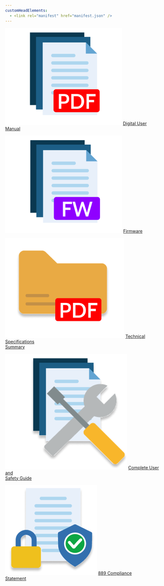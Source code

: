 ```yaml
---
customHeadElements:
  - <link rel="manifest" href="manifest.json" />
---
```



<div className='level_image_column'>

  [![Digital User Manual](/img/CDE/pdf-doc-icon.png)](/docs/CoDroneEDU/Documents/page1/)
  [Digital User Manual](/docs/CoDroneEDU/Documents/page1/)

  [![Firmware](/img/CDE/firmware-icon.png)](/docs/CoDroneEDU/Documents/page2/)
  [Firmware](/docs/CoDroneEDU/Documents/page2/)

  [![Technical Specifications<br />Summary](/img/CDE/pdf-folder-icon.png)](/docs/CoDroneEDU/Documents/page3/)
  [Technical Specifications<br />Summary](/docs/CoDroneEDU/Documents/page3/)

</div>

<div className='level_image_column'>

  [![Complete User and<br />Safety Guide](/img/CDE/safety-guide-icon.png)](/docs/CoDroneEDU/Documents/page4/)
  [Complete User and<br />Safety Guide](/docs/CoDroneEDU/Documents/page4/)

  [![889 Compliance<br />Statement](/img/CDE/889-compliance-statement-icon.png)](/docs/CoDroneEDU/Documents/page5/)
  [889 Compliance<br />Statement](/docs/CoDroneEDU/Documents/page5/)

</div>